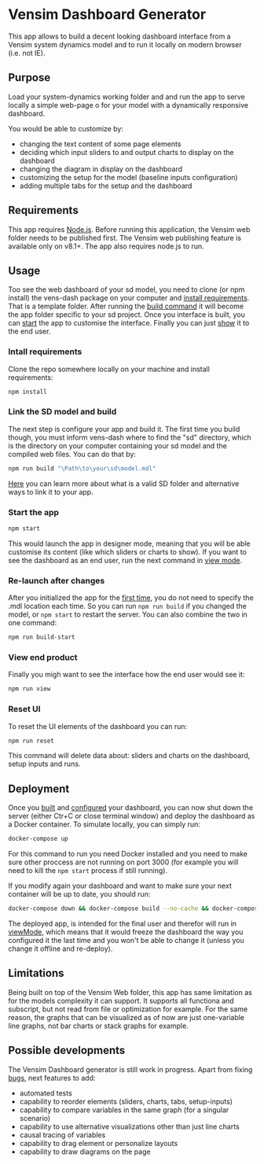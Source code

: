 # Vensim Dashboard Generator

This app allows to build a decent looking dashboard interface from a Vensim system dynamics model and to run it locally on modern browser (i.e. not IE).

## Purpose
Load your system-dynamics working folder and and run the app to serve locally a simple web-page o for your model with a dynamically responsive dashboard.

You would be able to customize by:
* changing the text content of some page elements
* deciding which input sliders to and output charts to display on the dashboard
* changing the diagram in display on the dashboard
* customizing the setup for the model (baseline inputs configuration)
* adding multiple tabs for the setup and the dashboard

## Requirements

This app requires [Node.js](https://nodejs.org/). Before running this application, the Vensim web folder needs to be published first. The Vensim web publishing feature is available only on  v8.1+. 
The app also requires node.js to run.

## Usage

Too see the web dashboard of your sd model, you need to clone (or npm install) the vens-dash package on your computer and [install requirements](#install-requirements). That is a template folder. After running the [build command](#link-the-sd-model-and-build) it will become the app folder specific to your sd project. Once you interface is built, you can [start](#-start-the-app) the app to customise the interface. 
Finally you can just [show](#view-end-product) it to the end user.

### Intall requirements
Clone the repo somewhere locally on your machine and install requirements:
```bash
npm install
```

### Link the SD model and build
The next step is configure your app and build it. The first time you build though, you must inform vens-dash where to find the "sd" directory, which is the directory on your computer containing your sd model and the compiled web files. You can do that by:

```bash
npm run build "\Path\to\your\sd\model.mdl"
```
[Here](sd_path.md) you can learn more about what is a valid SD folder and alternative ways to link it to your app.

### Start the app
```bash
npm start
```
This would launch the app in designer mode, meaning that you will be able customise its content (like which sliders or charts to show). If you want to see the dashboard as an end user, run the next command in [view mode](#view-end-product).

### Re-launch after changes
After you initialized the app for the [first time](#link-the-sd-model), you do not need to specify the .mdl location each time. So you can run ```npm run build``` if you changed the model, or ```npm start``` to restart the server. You can also combine the two in one command:

```bash
npm run build-start
```

### View end product
Finally you migh want to see the interface how the end user would see it:
```bash
npm run view
```

### Reset UI
To reset the UI elements of the dashboard you can run:
```bash
npm run reset
```
This command will delete data about: sliders and charts on the dashboard, setup inputs and runs.


## Deployment
Once you [built](#Link-the-SD-model-and-build) and [configured](#Start-the-app) your dashboard, you can now shut down the server (either Ctr+C or close terminal window) and deploy the dashboard as a Docker container. To simulate locally, you can simply run:

```bash
docker-compose up
```
For this command to run you need Docker installed and you need to make sure other proccess are not running on port 3000 (for example you will need to kill the `npm start` process if still running).

If you modify again your dashboard and want to make sure your next container will be up to date, you should run:

```bash
docker-compose down && docker-compose build --no-cache && docker-compose up
```

The deployed app, is intended for the final user and therefor will run in [viewMode](#View-end-product), which means that it would freeze the dashboard the way you configured it the last time and you won't be able to change it (unless you change it offline and re-deploy).

## Limitations

Being built on top of the Vensim Web folder, this app has same limitation as for the models complexity it can support. It supports all functiona and subscript, but not read from file or optimization for example. For the same reason, the graphs that can be visualized as of now are just one-variable line graphs, not bar charts or stack graphs for example.

## Possible developments
The Vensim Dashboard generator is still work in progress. Apart from fixing [bugs](bugs.md), next features to add:
* automated tests
* capability to reorder elements (sliders, charts, tabs, setup-inputs)
* capability to compare variables in the same graph (for a singular scenario)
* capability to use alternative visualizations other than just line charts
* causal tracing of variables
* capability to drag element or personalize layouts
* capability to draw diagrams on the page
